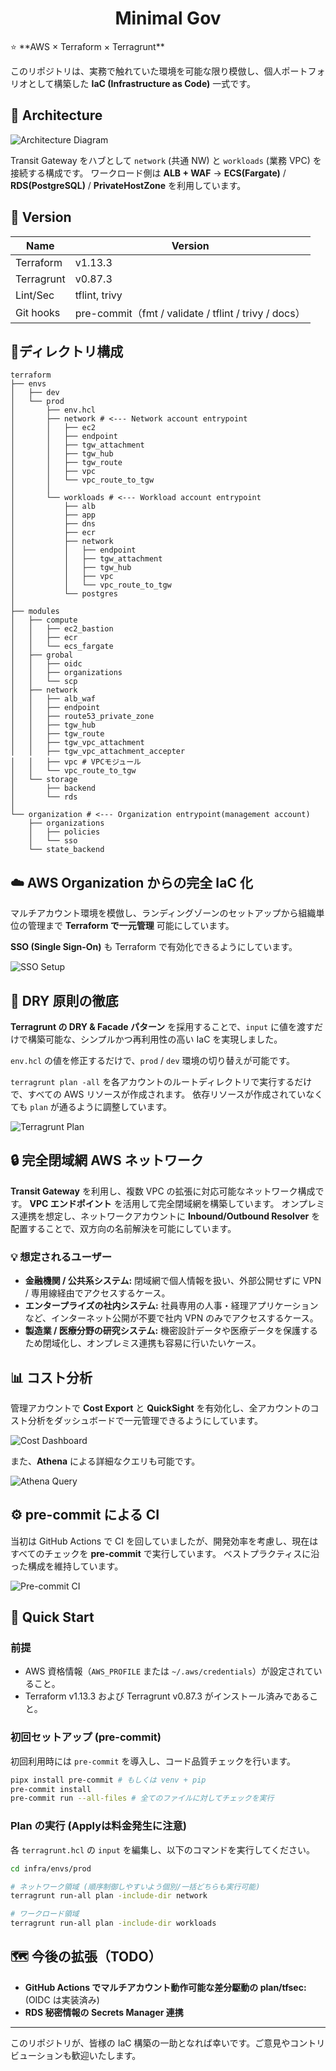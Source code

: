 <div align="center">

# Minimal Gov

</div>
⭐ **AWS × Terraform × Terragrunt**

このリポジトリは、実務で触れていた環境を可能な限り模倣し、個人ポートフォリオとして構築した **IaC (Infrastructure as Code)** 一式です。

## 🧭 Architecture

![Architecture Diagram](./image/アーキテクチャ図.png)

Transit Gateway をハブとして `network` (共通 NW) と `workloads` (業務 VPC) を接続する構成です。
ワークロード側は **ALB + WAF** → **ECS(Fargate)** / **RDS(PostgreSQL)** / **PrivateHostZone** を利用しています。

## 🔢 Version

| Name | Version |
|---|---|
| Terraform | v1.13.3 |
| Terragrunt | v0.87.3 |
| Lint/Sec | tflint, trivy |
| Git hooks | pre-commit（fmt / validate / tflint / trivy / docs） |

## 📂ディレクトリ構成

```
terraform
├── envs
│   ├── dev
│   └── prod
│       ├── env.hcl
│       ├── network # <--- Network account entrypoint
│       │   ├── ec2 
│       │   ├── endpoint 
│       │   ├── tgw_attachment 
│       │   ├── tgw_hub 
│       │   ├── tgw_route 
│       │   ├── vpc 
│       │   └── vpc_route_to_tgw 
│       │ 
│       └── workloads # <--- Workload account entrypoint
│           ├── alb 
│           ├── app 
│           ├── dns 
│           ├── ecr 
│           ├── network
│           │   ├── endpoint
│           │   ├── tgw_attachment
│           │   ├── tgw_hub
│           │   ├── vpc
│           │   └── vpc_route_to_tgw
│           └── postgres 
│ 
├── modules
│   ├── compute 
│   │   ├── ec2_bastion 
│   │   ├── ecr 
│   │   └── ecs_fargate 
│   ├── grobal 
│   │   ├── oidc 
│   │   ├── organizations
│   │   └── scp 
│   ├── network
│   │   ├── alb_waf
│   │   ├── endpoint 
│   │   ├── route53_private_zone 
│   │   ├── tgw_hub 
│   │   ├── tgw_route 
│   │   ├── tgw_vpc_attachment 
│   │   ├── tgw_vpc_attachment_accepter
│   │   ├── vpc # VPCモジュール
│   │   └── vpc_route_to_tgw 
│   └── storage 
│       ├── backend 
│       └── rds 
│
└── organization # <--- Organization entrypoint(management account)
    ├── organizations 
    │   ├── policies 
    │   └── sso 
    └── state_backend

```

## ☁️ AWS Organization からの完全 IaC 化

マルチアカウント環境を模倣し、ランディングゾーンのセットアップから組織単位の管理まで **Terraform で一元管理** 可能にしています。

**SSO (Single Sign-On)** も Terraform で有効化できるようにしています。

![SSO Setup](./image/sso.png)

## 🧩 DRY 原則の徹底

**Terragrunt の DRY & Facade パターン** を採用することで、`input` に値を渡すだけで構築可能な、シンプルかつ再利用性の高い IaC を実現しました。

`env.hcl` の値を修正するだけで、`prod` / `dev` 環境の切り替えが可能です。

`terragrunt plan -all` を各アカウントのルートディレクトリで実行するだけで、すべての AWS リソースが作成されます。
依存リソースが作成されていなくても `plan` が通るように調整しています。

![Terragrunt Plan](./image/plan.png)

## 🔒 完全閉域網 AWS ネットワーク

**Transit Gateway** を利用し、複数 VPC の拡張に対応可能なネットワーク構成です。
**VPC エンドポイント** を活用して完全閉域網を構築しています。
オンプレミス連携を想定し、ネットワークアカウントに **Inbound/Outbound Resolver** を配置することで、双方向の名前解決を可能にしています。

### 💡 想定されるユーザー

- **金融機関 / 公共系システム:** 閉域網で個人情報を扱い、外部公開せずに VPN / 専用線経由でアクセスするケース。
- **エンタープライズの社内システム:** 社員専用の人事・経理アプリケーションなど、インターネット公開が不要で社内 VPN のみでアクセスするケース。
- **製造業 / 医療分野の研究システム:** 機密設計データや医療データを保護するため閉域化し、オンプレミス連携も容易に行いたいケース。

## 📊 コスト分析
管理アカウントで **Cost Export** と **QuickSight** を有効化し、全アカウントのコスト分析をダッシュボードで一元管理できるようにしています。

![Cost Dashboard](./image/costdashboad.png)

また、**Athena** による詳細なクエリも可能です。

![Athena Query](./image/athena.png)

## ⚙️ pre-commit による CI

当初は GitHub Actions で CI を回していましたが、開発効率を考慮し、現在はすべてのチェックを **pre-commit** で実行しています。
ベストプラクティスに沿った構成を維持しています。

![Pre-commit CI](./image/pre-commit.png)

## 🚀 Quick Start

### 前提

- AWS 資格情報（`AWS_PROFILE` または `~/.aws/credentials`）が設定されていること。
- Terraform v1.13.3 および Terragrunt v0.87.3 がインストール済みであること。

### 初回セットアップ (pre-commit)

初回利用時には `pre-commit` を導入し、コード品質チェックを行います。

```bash
pipx install pre-commit # もしくは venv + pip
pre-commit install
pre-commit run --all-files # 全てのファイルに対してチェックを実行
```

### Plan の実行 (Applyは料金発生に注意)

各 `terragrunt.hcl` の `input` を編集し、以下のコマンドを実行してください。

```bash
cd infra/envs/prod

# ネットワーク領域 (順序制御しやすいよう個別/一括どちらも実行可能)
terragrunt run-all plan -include-dir network

# ワークロード領域
terragrunt run-all plan -include-dir workloads
```

## 🗺️ 今後の拡張（TODO）

- **GitHub Actions でマルチアカウント動作可能な差分駆動の plan/tfsec:** (OIDC は実装済み)
- **RDS 秘密情報の Secrets Manager 連携**


---

このリポジトリが、皆様の IaC 構築の一助となれば幸いです。ご意見やコントリビューションも歓迎いたします。


